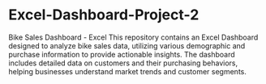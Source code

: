 # Excel-Dashboard-Project-2
Bike Sales Dashboard - Excel This repository contains an Excel Dashboard designed to analyze bike sales data, utilizing various demographic and purchase information to provide actionable insights. The dashboard includes detailed data on customers and their purchasing behaviors, helping businesses understand market trends and customer segments.
